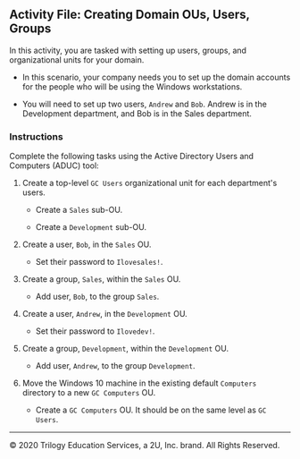 ## Activity File: Creating Domain OUs, Users, Groups

In this activity, you are tasked with setting up users, groups, and organizational units for your domain.

- In this scenario, your company needs you to set up the domain accounts for the people who will be using the Windows workstations. 

- You will need to set up two users, `Andrew` and `Bob`. Andrew is in the Development department, and Bob is in the Sales department.

### Instructions

Complete the following tasks using the Active Directory Users and Computers (ADUC) tool:

1. Create a top-level `GC Users` organizational unit for each department's users.

    - Create a `Sales` sub-OU.

    - Create a `Development` sub-OU.

2. Create a user, `Bob`, in the `Sales` OU. 

    - Set their password to `Ilovesales!`.

3. Create a group, `Sales`, within the `Sales` OU.

    - Add user, `Bob`, to the group `Sales`.

4. Create a user, `Andrew`, in the `Development` OU.

    - Set their password to `Ilovedev!`.

5. Create a group, `Development`, within the `Development` OU. 

    - Add user, `Andrew`, to the group `Development`. 

6. Move the Windows 10 machine in the existing default `Computers` directory to a new `GC Computers` OU.

    - Create a `GC Computers` OU. It should be on the same level as `GC Users`.

--- 

© 2020 Trilogy Education Services, a 2U, Inc. brand. All Rights Reserved.